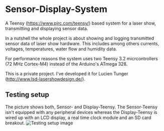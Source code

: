 # Sensor-Display-System
A Teensy (https://www.pjrc.com/teensy/) based system for a laser show, transmitting and displaying sensor data.

In a nutshell the whole project is about showing and logging transmitted sensor data of laser show hardware. This includes among others currents, voltages, temperatures, water flow and humidity data.

For performance reasons the system uses two Teensy 3.2 micrcontrollers (72 MHz Cortex-M4) instead of the Arduino's ATmega 328. 

This is a private project.
I've developed it for Lucien Tunger (http://www.lsd-lasershowdesign.de/).

## Testing setup
The picture shows both, Sensor- and Display-Teensy. The Sensor-Teensy isn't equipped with any peripheral devices whereas the Display-Teensy is wired up with an LCD display, a real time clock module and an SD card breakout.
![Testing setup image](https://raw.githubusercontent.com/Simsso/Sensor-Display-System/master/Photos/TestingSetup.jpg)
